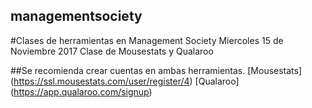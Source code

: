 ## managementsociety

#Clases de herramientas en Management Society
Miercoles 15 de Noviembre 2017
Clase de Mousestats y Qualaroo

##Se recomienda crear cuentas en ambas herramientas.
[Mousestats] (https://ssl.mousestats.com/user/register/4)
[Qualaroo] (https://app.qualaroo.com/signup)
